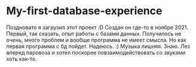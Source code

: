 # My-first-database-experience
Поздновато я загрузил этот проект :D Создан он где-то в ноябре 2021. Первый, так сказать, опыт работы с базами данных. Получилось не очень, много проблем и вообще программа не имеет смысла.
Но как первая программа с бд пойдет. Надеюсь. :)
Музыка лишняя. Знаю. Лез вперед паровоза и хотел поскорее повзаимодействовать со звуками хоть как-то.
